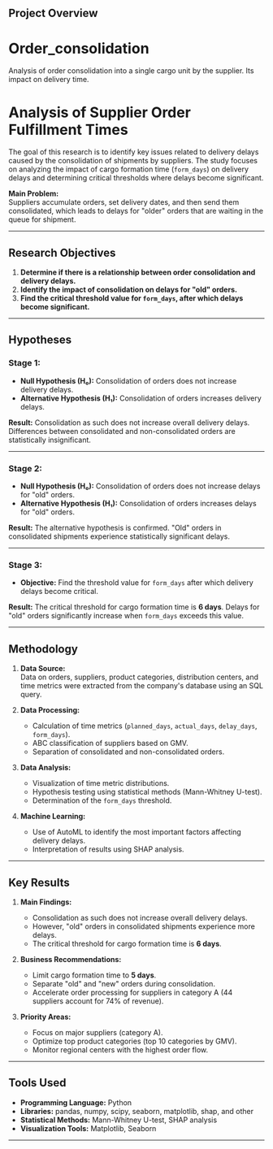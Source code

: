 ## Project Overview

# Order_consolidation
Analysis of order consolidation into a single cargo unit by the supplier. Its impact on delivery time.

# Analysis of Supplier Order Fulfillment Times

The goal of this research is to identify key issues related to delivery delays caused by the consolidation of shipments by suppliers. The study focuses on analyzing the impact of cargo formation time (`form_days`) on delivery delays and determining critical thresholds where delays become significant.

**Main Problem:**  
Suppliers accumulate orders, set delivery dates, and then send them consolidated, which leads to delays for "older" orders that are waiting in the queue for shipment.

---

## Research Objectives

1. **Determine if there is a relationship between order consolidation and delivery delays.**
2. **Identify the impact of consolidation on delays for "old" orders.**
3. **Find the critical threshold value for `form_days`, after which delays become significant.**

---

## Hypotheses

### Stage 1:
- **Null Hypothesis (H₀):** Consolidation of orders does not increase delivery delays.
- **Alternative Hypothesis (H₁):** Consolidation of orders increases delivery delays.

**Result:** Consolidation as such does not increase overall delivery delays. Differences between consolidated and non-consolidated orders are statistically insignificant.

---

### Stage 2:
- **Null Hypothesis (H₀):** Consolidation of orders does not increase delays for "old" orders.
- **Alternative Hypothesis (H₁):** Consolidation of orders increases delays for "old" orders.

**Result:** The alternative hypothesis is confirmed. "Old" orders in consolidated shipments experience statistically significant delays.

---

### Stage 3:
- **Objective:** Find the threshold value for `form_days` after which delivery delays become critical.

**Result:** The critical threshold for cargo formation time is **6 days**. Delays for "old" orders significantly increase when `form_days` exceeds this value.

---

## Methodology

1. **Data Source:**  
   Data on orders, suppliers, product categories, distribution centers, and time metrics were extracted from the company's database using an SQL query.

2. **Data Processing:**  
   - Calculation of time metrics (`planned_days`, `actual_days`, `delay_days`, `form_days`).  
   - ABC classification of suppliers based on GMV.  
   - Separation of consolidated and non-consolidated orders.  

3. **Data Analysis:**  
   - Visualization of time metric distributions.  
   - Hypothesis testing using statistical methods (Mann-Whitney U-test).  
   - Determination of the `form_days` threshold.  

4. **Machine Learning:**  
   - Use of AutoML to identify the most important factors affecting delivery delays.  
   - Interpretation of results using SHAP analysis.  

---

## Key Results

1. **Main Findings:**
   - Consolidation as such does not increase overall delivery delays.  
   - However, "old" orders in consolidated shipments experience more delays.  
   - The critical threshold for cargo formation time is **6 days**.  

2. **Business Recommendations:**
   - Limit cargo formation time to **5 days**.  
   - Separate "old" and "new" orders during consolidation.  
   - Accelerate order processing for suppliers in category A (44 suppliers account for 74% of revenue).  

3. **Priority Areas:**
   - Focus on major suppliers (category A).  
   - Optimize top product categories (top 10 categories by GMV).  
   - Monitor regional centers with the highest order flow.  

---

## Tools Used

- **Programming Language:** Python  
- **Libraries:** pandas, numpy, scipy, seaborn, matplotlib, shap, and other 
- **Statistical Methods:** Mann-Whitney U-test, SHAP analysis  
- **Visualization Tools:** Matplotlib, Seaborn  

---
